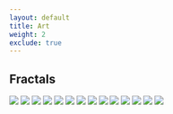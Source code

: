 ```yaml
---
layout: default
title: Art
weight: 2
exclude: true
---
```


Fractals
-------


<img src="assets/fractals/Softly.jpg" class="portfolio">
<img src="assets/fractals/Eye.jpg" class="portfolio">
<img src="assets/fractals/Meteor.jpg" class="portfolio">
<img src="assets/fractals/Clarion.jpg" class="portfolio">
<img src="assets/fractals/Light.jpg" class="portfolio">
<img src="assets/fractals/Tableau.jpg" class="portfolio">
<img src="assets/fractals/Chrysanthemum.jpg" class="portfolio">
<img src="assets/fractals/Purelight.jpg" class="portfolio">
<img src="assets/fractals/Soaring.jpg" class="portfolio">
<img src="assets/fractals/Bloom.jpg" class="portfolio">
<img src="assets/fractals/Rose.jpg" class="portfolio">
<img src="assets/fractals/Takeflight.jpg" class="portfolio">
<img src="assets/fractals/Undulate.jpg" class="portfolio">
<img src="assets/fractals/Synchronicity.jpg" class="portfolio">


